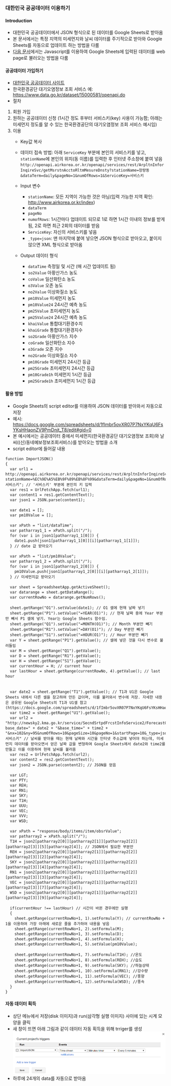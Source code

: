 ### 대한민국 공공데이터 이용하기

#### Introduction
- 대한민국 공공데이터에서 JSON 형식으로 된 데이터를 Google Sheets로 받아옴
- 본 문서에서는 특정 지역의 미세먼지와 날씨 데이터를 주기적으로 받아와 Google Sheets를 자동으로 업데이트 하는 방법을 다룸
- [다음 문서](ReadGoogleSheets.md)에서는 Javascript를 이용하여 Google Sheets에 입력된 데이터를 web page로 불러오는 방법을 다룸

#### 공공데이터 가입하기
- [대한민국 공공데이터 사이트](https://www.data.go.kr)
- 한국환경공단 대기오염정보 조회 서비스 예: https://www.data.go.kr/dataset/15000581/openapi.do
- 절차
1. 회원 가입
2. 원하는 공공데이터 신청 (1시간 정도 후부터 서비스키(key) 사용이 가능함; 아래는 미세먼지 정도를 알 수 있는 한국환경공단의 대기오염정보 조회 서비스 예시임)
3. 이용
	- Key값 복사
	- 데이터 접속 방법: 아래 `ServiceKey` 부분에 본인의 서비스키를 넣고, `stationName`에 본인의 위치(동 이름)를 입력한 후 인터넷 주소창에 붙여 넣음
	```http://openapi.airkorea.or.kr/openapi/services/rest/ArpltnInforInqireSvc/getMsrstnAcctoRltmMesureDnsty?stationName=장량동&dataTerm=daily&pageNo=1&numOfRows=1&ServiceKey=서비스키```
	
	- Input 변수
		- `stationName`: 모든 지역이 가능한 것은 아님(입력 가능한 지역 확인: http://www.airkorea.or.kr/index)
		- `dataTerm`
		- `pageNo`
		- `numofRows`: 1시간마다 업데이트 되므로 1로 하면 1시간 이내의 정보를 받게 됨, 2로 하면 최근 2회의 데이터를 받음
		- `ServiceKey`: 자신의 서비스키를 넣음
		- `_type=json`: 맨 마지막에 붙여 넣으면 JSON 형식으로 받아오고, 붙이지 않으면 XML 형식으로 받아옴
		
	- Output 데이터 형식
		- `dataTime` 측정일 및 시간 (매 시간 업데이트 됨)
		- `so2Value` 아황산가스 농도
		- `coValue` 일산화탄소 농도
		- `o3Value` 오존 농도
		- `no2Value` 이상화질소 농도
		- `pm10Value` 미세먼지 농도
		- `pm10Value24` 24시간 예측 농도
		- `pm25Value` 초미세먼지 농도
		- `pm25Value24` 24시간 예측 농도
		- `khaiValue` 통합대기환경수치
		- `khaiGrade` 통합대기환경지수
		- `so2Grade` 아황산가스 지수
		- `coGrade` 일산화탄소 지수
		- `o3Grade` 오존 지수
		- `no2Grade` 이상화질소 지수
		- `pm10Grade` 미세먼지 24시간 등급
		- `pm25Grade` 초미세먼지 24시간 등급
		- `pm10Grade1h` 미세먼지 1시간 등급
		- `pm25Grade1h` 초미세먼지 1시간 등급

#### 활용 방법
- Google Sheets의 script editor를 이용하여 JSON 데이터를 받아와서 자동으로 저장
- 예시: https://docs.google.com/spreadsheets/d/1fImbr5ovXR07P7NxYKqU6FsYKsHHaonZV9PmDnjt_T8/edit#gid=0
- 본 예시에서는 공공데이터 중에서 미세먼지(한국환경공단 대기오염정보 조회)와 날씨((신)동네예보정보조회서비스)를 받아오는 방법을 소개
- script editor에 들어갈 내용
```
function ImportJSON()
{
  var url1 = http://openapi.airkorea.or.kr/openapi/services/rest/ArpltnInforInqireSvc/getMsrstnAcctoRltmMesureDnsty?stationName=%EC%9E%A5%EB%9F%89%EB%8F%99&dataTerm=daily&pageNo=1&numOfRows=1&ServiceKey=서비스키"; // '서비스키' 부분에 본인의 키 입력
  var res1 = UrlFetchApp.fetch(url1);
  var content1 = res1.getContentText();
  var json1 = JSON.parse(content1);
  
  var date1 = [];
  var pm10Value = [];
  
  var xPath = "list/dataTime";
  var patharray1_1 = xPath.split("/");
  for (var i in json1[patharray1_1[0]]) {
    date1.push(json1[patharray1_1[0]][i][patharray1_1[1]]);
  } // date 값 받아오기
  
  var xPath = "list/pm10Value";
  var patharray1_2 = xPath.split("/");
  for (var i in json1[patharray1_2[0]]) {
    pm10Value.push(json1[patharray1_2[0]][i][patharray1_2[1]]);
  } // 미세먼지값 받아오기
  
  var sheet = SpreadsheetApp.getActiveSheet();
  var datarange = sheet.getDataRange();
  var currentRowNo = datarange.getNumRows();
  
  sheet.getRange("O1").setValue(date1); // O1 셀에 현재 날짜 넣기
  sheet.getRange("P1").setValue("=YEAR(O1)"); // 현재 날짜 중에 Year 부분만 빼서 P1 셀에 넣기. Year는 Google Sheets 함수임.
  sheet.getRange("Q1").setValue("=MONTH(O1)"); // Month 부분만 빼기
  sheet.getRange("R1").setValue("=DAY(O1)"); // Day 부분만 빼기
  sheet.getRange("S1").setValue("=HOUR(O1)"); // Hour 부분만 빼기
  var Y = sheet.getRange("P1").getValue(); // 셀에 넣은 것을 다시 변수로 불러들임
  var M = sheet.getRange("Q1").getValue();
  var D = sheet.getRange("R1").getValue();
  var H = sheet.getRange("S1").getValue();
  var currentHour = H; // current hour
  var lastHour = sheet.getRange(currentRowNo, 4).getValue(); // last hour
  
  
  var date2 = sheet.getRange("T1").getValue(); // T1과 U1은 Google Sheets 내에서 다른 셀을 참고하여 만든 값이며, 이를 불러와서 변수에 저장. 자세한 내용은 공유된 Google Sheets의 T1과 U1셀 참고 (https://docs.google.com/spreadsheets/d/1fImbr5ovXR07P7NxYKqU6FsYKsHHaonZV9PmDnjt_T8/edit#gid=0)
  var time2 = sheet.getRange("U1").getValue();
  var url2 = "http://newsky2.kma.go.kr/service/SecndSrtpdFrcstInfoService2/ForecastGrib?base_date=" + date2 + "&base_time=" + time2 + "&nx=102&ny=95&numOfRows=10&pageSize=10&pageNo=1&startPage=10&_type=json&serviceKey=서비스키" // 날씨를 받아올 때는 현재 날짜와 시간을 인터넷 주소값에 넣어야 하는데, 미세먼지 데이터를 받아오면서 얻은 날짜 값을 변형하여 Google Sheets에서 date2와 time2를 만들고 이를 이용하여 현재 날씨를 불러옴
  var res2 = UrlFetchApp.fetch(url2);
  var content2 = res2.getContentText();
  var json2 = JSON.parse(content2); // JSON을 얻음
  
  var LGT;
  var PTY;
  var REH;
  var RN1;
  var SKY;
  var T1H;
  var UUU;
  var VEC;
  var VVV;
  var WSD;
  
  var xPath = "response/body/items/item/obsrValue";
  var patharray2 = xPath.split("/");
  T1H = json2[patharray2[0]][patharray2[1]][patharray2[2]][patharray2[3]][5][patharray2[4]]; // JSON에서 필요한 부분만 
  REH = json2[patharray2[0]][patharray2[1]][patharray2[2]][patharray2[3]][2][patharray2[4]];
  SKY = json2[patharray2[0]][patharray2[1]][patharray2[2]][patharray2[3]][4][patharray2[4]];
  RN1 = json2[patharray2[0]][patharray2[1]][patharray2[2]][patharray2[3]][3][patharray2[4]];
  VEC = json2[patharray2[0]][patharray2[1]][patharray2[2]][patharray2[3]][7][patharray2[4]];
  WSD = json2[patharray2[0]][patharray2[1]][patharray2[2]][patharray2[3]][9][patharray2[4]];
  
  if(currentHour !== lastHour) // 시간이 바뀐 경우에만 실행
  {
    sheet.getRange(currentRowNo+1, 1).setFormula(Y); // currentRowNo + 1을 이용하여 가장 아래에 새로운 줄을 추가하여 내용을 넣음
    sheet.getRange(currentRowNo+1, 2).setFormula(M);
    sheet.getRange(currentRowNo+1, 3).setFormula(D);
    sheet.getRange(currentRowNo+1, 4).setFormula(H);
    sheet.getRange(currentRowNo+1, 5).setValue(pm10Value);
    
    sheet.getRange(currentRowNo+1, 7).setFormula(T1H); //온도
    sheet.getRange(currentRowNo+1, 8).setFormula(REH); //습도
    sheet.getRange(currentRowNo+1, 9).setFormula(SKY); //하늘상태
    sheet.getRange(currentRowNo+1, 10).setFormula(RN1); //강수량
    sheet.getRange(currentRowNo+1, 11).setFormula(VEC); //풍향
    sheet.getRange(currentRowNo+1, 12).setFormula(WSD); //풍속
  }
}
```

#### 자동 데이터 획득
- 상단 메뉴에서 저장(disk 이미지)과 run(삼각형 실행 이미지) 사이에 있는 시계 모양을 클릭
- 새 창이 뜨면 아래 그림과 같이 데이터 자동 획득을 위해 trriger를 생성
![](WeatherAutoRenew.png)
- 하루에 24개의 data를 자동으로 받아옴
